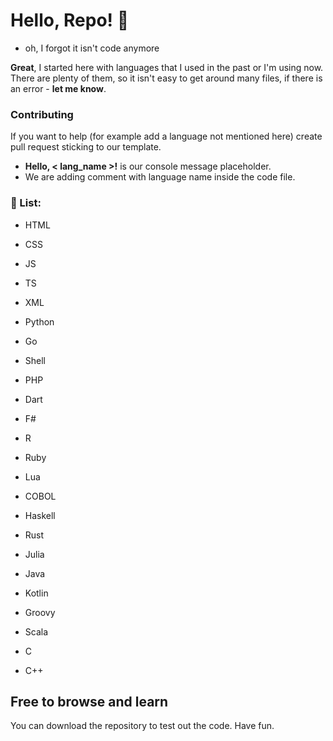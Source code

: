 # Hello, Repo! 👋

- oh, I forgot it isn't code anymore

**Great**, I started here with languages that I used in the past or I'm using now. There are plenty of them, so it isn't easy to get around many files, if there is an error - **let me know**.

### Contributing
If you want to help (for example add a language not mentioned here) create pull request sticking to our template.
- **Hello, < lang_name >!** is our console message placeholder.
- We are adding comment with language name inside the code file.

### 🎯 List:
- HTML
- CSS
- JS
- TS
- XML
- Python
- Go
- Shell
- PHP
- Dart
- F#
- R
- Ruby
- Lua
- COBOL
- Haskell
- Rust
- Julia

- Java
- Kotlin
- Groovy
- Scala

- C
- C++

## Free to browse and learn
You can download the repository to test out the code. Have fun.